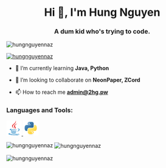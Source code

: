 <h1 align="center">Hi 👋, I'm Hung Nguyen</h1>
<h3 align="center">A dum kid who's trying to code.</h3>

<p align="left"> <img src="https://komarev.com/ghpvc/?username=hungnguyennaz&label=Profile%20views&color=0e75b6&style=flat" alt="hungnguyennaz" /> </p>

<p align="left"> <a href="https://github.com/ryo-ma/github-profile-trophy"><img src="https://github-profile-trophy.vercel.app/?username=hungnguyennaz" alt="hungnguyennaz" /></a> </p>

- 🌱 I’m currently learning **Java, Python**

- 👯 I’m looking to collaborate on **NeonPaper, ZCord**

- 📫 How to reach me **admin@2hg.pw**

<p align="left">
</p>

<h3 align="left">Languages and Tools:</h3>
<p align="left"> <a href="https://www.java.com" target="_blank" rel="noreferrer"> <img src="https://raw.githubusercontent.com/devicons/devicon/master/icons/java/java-original.svg" alt="java" width="40" height="40"/> </a> <a href="https://www.python.org" target="_blank" rel="noreferrer"> <img src="https://raw.githubusercontent.com/devicons/devicon/master/icons/python/python-original.svg" alt="python" width="40" height="40"/> </a> </p>

<p><img align="left" src="https://github-readme-stats.vercel.app/api/top-langs?username=hungnguyennaz&show_icons=true&locale=en&layout=compact" alt="hungnguyennaz" /></p>

<p>&nbsp;<img align="center" src="https://github-readme-stats.vercel.app/api?username=hungnguyennaz&show_icons=true&locale=en" alt="hungnguyennaz" /></p>

<p><img align="center" src="https://github-readme-streak-stats.herokuapp.com/?user=hungnguyennaz&" alt="hungnguyennaz" /></p>

